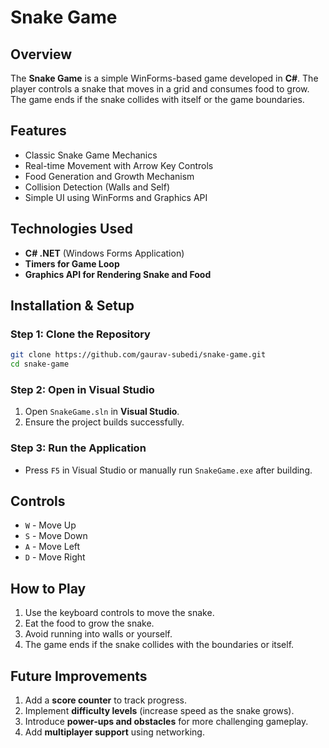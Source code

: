 # Snake Game

## Overview
The **Snake Game** is a simple WinForms-based game developed in **C#**. The player controls a snake that moves in a grid and consumes food to grow. The game ends if the snake collides with itself or the game boundaries.

## Features
- Classic Snake Game Mechanics
- Real-time Movement with Arrow Key Controls
- Food Generation and Growth Mechanism
- Collision Detection (Walls and Self)
- Simple UI using WinForms and Graphics API

## Technologies Used
- **C# .NET** (Windows Forms Application)
- **Timers for Game Loop**
- **Graphics API for Rendering Snake and Food**

## Installation & Setup
### Step 1: Clone the Repository
```sh
git clone https://github.com/gaurav-subedi/snake-game.git
cd snake-game
```

### Step 2: Open in Visual Studio
1. Open `SnakeGame.sln` in **Visual Studio**.
2. Ensure the project builds successfully.

### Step 3: Run the Application
- Press `F5` in Visual Studio or manually run `SnakeGame.exe` after building.

## Controls
- `W` - Move Up
- `S` - Move Down
- `A` - Move Left
- `D` - Move Right

## How to Play
1. Use the keyboard controls to move the snake.
2. Eat the food to grow the snake.
3. Avoid running into walls or yourself.
4. The game ends if the snake collides with the boundaries or itself.

## Future Improvements
1. Add a **score counter** to track progress.
2. Implement **difficulty levels** (increase speed as the snake grows).
3. Introduce **power-ups and obstacles** for more challenging gameplay.
4. Add **multiplayer support** using networking.

